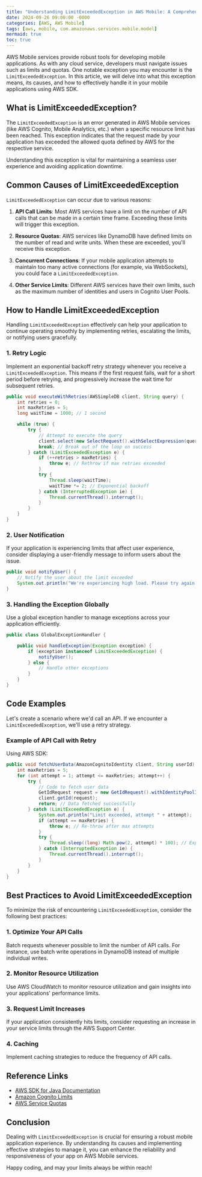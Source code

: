 ```yaml
---
title: "Understanding LimitExceededException in AWS Mobile: A Comprehensive Guide"
date: 2024-09-26 09:00:00 -0000
categories: [AWS, AWS Mobile]
tags: [aws, mobile, com.amazonaws.services.mobile.model]
mermaid: true
toc: true
---
```



AWS Mobile services provide robust tools for developing mobile applications. As with any cloud service, developers must navigate issues such as limits and quotas. One notable exception you may encounter is the `LimitExceededException`. In this article, we will delve into what this exception means, its causes, and how to effectively handle it in your mobile applications using AWS SDK.

## What is LimitExceededException?

The `LimitExceededException` is an error generated in AWS Mobile services (like AWS Cognito, Mobile Analytics, etc.) when a specific resource limit has been reached. This exception indicates that the request made by your application has exceeded the allowed quota defined by AWS for the respective service.

Understanding this exception is vital for maintaining a seamless user experience and avoiding application downtime.

## Common Causes of LimitExceededException

`LimitExceededException` can occur due to various reasons:

1. **API Call Limits**: Most AWS services have a limit on the number of API calls that can be made in a certain time frame. Exceeding these limits will trigger this exception.

2. **Resource Quotas**: AWS services like DynamoDB have defined limits on the number of read and write units. When these are exceeded, you'll receive this exception.

3. **Concurrent Connections**: If your mobile application attempts to maintain too many active connections (for example, via WebSockets), you could face a `LimitExceededException`.

4. **Other Service Limits**: Different AWS services have their own limits, such as the maximum number of identities and users in Cognito User Pools.

## How to Handle LimitExceededException

Handling `LimitExceededException` effectively can help your application to continue operating smoothly by implementing retries, escalating the limits, or notifying users gracefully.

### 1. Retry Logic

Implement an exponential backoff retry strategy whenever you receive a `LimitExceededException`. This means if the first request fails, wait for a short period before retrying, and progressively increase the wait time for subsequent retries.

```java
public void executeWithRetries(AWSSimpleDB client, String query) {
    int retries = 0;
    int maxRetries = 5;
    long waitTime = 1000; // 1 second

    while (true) {
        try {
            // Attempt to execute the query
            client.select(new SelectRequest().withSelectExpression(query));
            break; // Break out of the loop on success
        } catch (LimitExceededException e) {
            if (++retries > maxRetries) {
                throw e; // Rethrow if max retries exceeded
            }
            try {
                Thread.sleep(waitTime);
                waitTime *= 2; // Exponential backoff
            } catch (InterruptedException ie) {
                Thread.currentThread().interrupt();
            }
        }
    }
}
```

### 2. User Notification

If your application is experiencing limits that affect user experience, consider displaying a user-friendly message to inform users about the issue.

```java
public void notifyUser() {
    // Notify the user about the limit exceeded
    System.out.println("We're experiencing high load. Please try again later.");
}
```

### 3. Handling the Exception Globally

Use a global exception handler to manage exceptions across your application efficiently.

```java
public class GlobalExceptionHandler {

    public void handleException(Exception exception) {
        if (exception instanceof LimitExceededException) {
            notifyUser();
        } else {
            // Handle other exceptions
        }
    }
}
```

## Code Examples

Let's create a scenario where we'd call an API. If we encounter a `LimitExceededException`, we'll use a retry strategy.

### Example of API Call with Retry

Using AWS SDK:

```java
public void fetchUserData(AmazonCognitoIdentity client, String userId) {
    int maxRetries = 5;
    for (int attempt = 1; attempt <= maxRetries; attempt++) {
        try {
            // Code to fetch user data
            GetIdRequest request = new GetIdRequest().withIdentityPoolId("yourIdentityPoolId").withLogins(userId);
            client.getId(request);
            return; // Data fetched successfully
        } catch (LimitExceededException e) {
            System.out.println("Limit exceeded, attempt " + attempt);
            if (attempt == maxRetries) {
                throw e; // Re-throw after max attempts
            }
            try {
                Thread.sleep((long) Math.pow(2, attempt) * 100); // Exponential backoff
            } catch (InterruptedException ie) {
                Thread.currentThread().interrupt();
            }
        }
    }
}
```

## Best Practices to Avoid LimitExceededException

To minimize the risk of encountering `LimitExceededException`, consider the following best practices:

### 1. Optimize Your API Calls

Batch requests whenever possible to limit the number of API calls. For instance, use batch write operations in DynamoDB instead of multiple individual writes.

### 2. Monitor Resource Utilization

Use AWS CloudWatch to monitor resource utilization and gain insights into your applications' performance limits.

### 3. Request Limit Increases

If your application consistently hits limits, consider requesting an increase in your service limits through the AWS Support Center.

### 4. Caching

Implement caching strategies to reduce the frequency of API calls.

## Reference Links

- [AWS SDK for Java Documentation](https://docs.aws.amazon.com/sdk-for-java/latest/developer-guide/welcome.html)
- [Amazon Cognito Limits](https://docs.aws.amazon.com/cognito/latest/developerguide/cognito_limits.html)
- [AWS Service Quotas](https://docs.aws.amazon.com/servicequotas/latest/userguide/quotas.html)

## Conclusion

Dealing with `LimitExceededException` is crucial for ensuring a robust mobile application experience. By understanding its causes and implementing effective strategies to manage it, you can enhance the reliability and responsiveness of your app on AWS Mobile services. 

Happy coding, and may your limits always be within reach!
